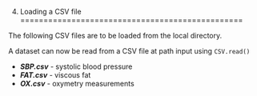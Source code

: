 4. Loading a CSV file
================================================

The following CSV files are to be loaded from the local directory.

A dataset can now be read from a CSV file at path input using ``CSV.read()``

- ***SBP.csv*** - systolic blood pressure
- ***FAT.csv*** - viscous fat
- ***OX.csv*** - oxymetry measurements
